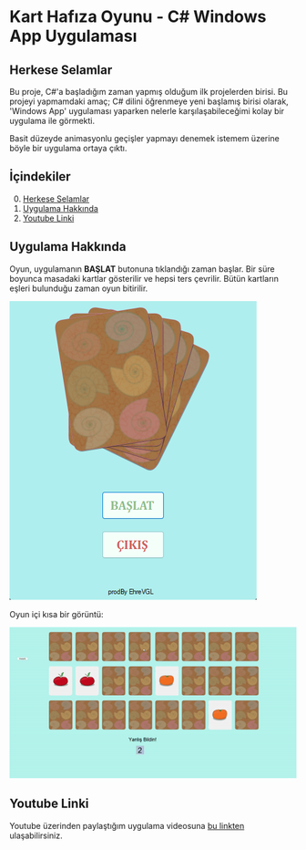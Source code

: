 # Kart Hafıza Oyunu - C# Windows App Uygulaması

## Herkese Selamlar

Bu proje, C#'a başladığım zaman yapmış olduğum ilk projelerden birisi. 
Bu projeyi yapmamdaki amaç; C# dilini öğrenmeye yeni başlamış birisi olarak, 'Windows App' uygulaması yaparken nelerle karşılaşabileceğimi kolay bir uygulama ile görmekti.

Basit düzeyde animasyonlu geçişler yapmayı denemek istemem üzerine böyle bir uygulama ortaya çıktı.

## İçindekiler

0. [Herkese Selamlar](#herkese-selamlar)
1. [Uygulama Hakkında](#uygulama-hakkında)
2. [Youtube Linki](#youtube-linki)

## Uygulama Hakkında

Oyun, uygulamanın **BAŞLAT** butonuna tıklandığı zaman başlar. Bir süre boyunca masadaki kartlar gösterilir ve hepsi ters çevrilir. Bütün kartların eşleri bulunduğu zaman oyun bitirilir.

![](./examples/mainpage.png)

Oyun içi kısa bir görüntü:

![](./examples/movement.gif)


## Youtube Linki

Youtube üzerinden paylaştığım uygulama videosuna [bu linkten](https://youtu.be/Jdh5mykBFf8) ulaşabilirsiniz.

